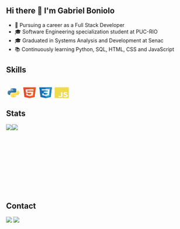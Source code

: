 ## Hi there 👋 I'm Gabriel Boniolo

- 🚀 Pursuing a career as a Full Stack Developer
- 🎓 Software Engineering specialization student at PUC-RIO
- 🎓 Graduated in Systems Analysis and Development at Senac
- 📚 Continuously learning Python, SQL, HTML, CSS and JavaScript

## Skills
<div style="display: inline_block"><br>
  <img align="center" alt="PHP" height="30" width="40" src="https://raw.githubusercontent.com/devicons/devicon/master/icons/python/python-original.svg"> 
  <img align="center" alt="HTML" height="30" width="40" src="https://raw.githubusercontent.com/devicons/devicon/master/icons/html5/html5-original.svg">
  <img align="center" alt="CSS" height="30" width="40" src="https://raw.githubusercontent.com/devicons/devicon/master/icons/css3/css3-original.svg">
  <img align="center" alt="Js" height="30" width="40" src="https://raw.githubusercontent.com/devicons/devicon/master/icons/javascript/javascript-plain.svg">
</div>

## Stats
<div style="display:flex">
<img height="180em" src="https://github-readme-stats.vercel.app/api?username=gabrielboniolo&show_icons=true&theme=holi"/>
<img height="180em" src="https://github-readme-stats.vercel.app/api/top-langs/?username=gabrielboniolo&layout=compact&theme=holi"/>
</div>

 ## Contact
<div> 
  <a href="https://www.linkedin.com/in/gabrielboniolo/" target="_blank"><img src="https://img.shields.io/badge/-LinkedIn-%230077B5?style=for-the-badge&logo=linkedin&logoColor=white" target="_blank"></a>
  <a href = "mailto:gabrielboniolo@gmail.com"><img src="https://img.shields.io/badge/Gmail-D14836?style=for-the-badge&logo=gmail&logoColor=white" target="_blank"></a>
</div>
